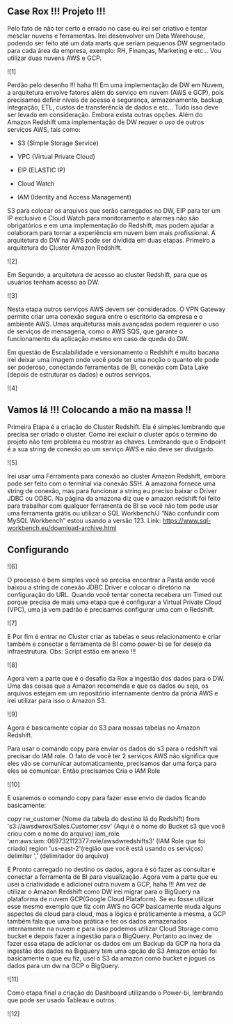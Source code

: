 ## Case Rox !!! Projeto !!! 

Pelo fato de não ter certo e errado no case eu irei ser criativo e tentar mesclar nuvens e ferramentas. Irei desenvolver um Data Warehouse, podendo ser feito até um data marts que seriam pequenos DW segmentado para cada área da empresa, exemplo: RH, Finanças, Marketing e etc... Vou utilizar duas nuvens AWS e GCP.



![1]



Perdão pelo desenho !!! haha !!!
Em uma implementação de DW em Nuvem, a arquitetura envolve fatores além do serviço em nuvem (AWS e GCP), pois precisamos definir níveis de acesso e segurança, armazenamento, backup, integração, ETL, custos de transferência de dados e etc... Tudo isso deve ser levado em consideração. Embora exista outras opções. Além do Amazon Redshift uma implementação de DW requer o uso de outros serviços AWS, tais como:


- S3 (Simple Storage Service)


- VPC (Virtual Private Cloud)


- EIP (ELASTIC IP)

- Cloud Watch

- IAM (Identity and Access Management)


S3 para colocar os arquivos que serão carregados no DW, EIP para ter um IP exclusivo e Cloud Watch para monitoramento e alarmes não são obrigatórios e em uma implementação do Redshift, mas podem ajudar a colaboram para tornar a experiência em nuvem bem mais profissional.
A arquitetura do DW na AWS pode ser dividida em duas etapas. Primeiro a arquitetura do Cluster Amazon Redshift.


![2]

Em Segundo, a arquitetura de acesso ao cluster Redshift, para que os usuários tenham acesso ao DW.




![3]



Nesta etapa outros serviços AWS devem ser considerados. O VPN Gateway permite criar uma conexão segura entre o escritório da empresa e o ambiente AWS. Umas arquiteturas mais avançadas podem requerer o uso de serviços de mensageria, como o AWS SQS, que garante o funcionamento da aplicação mesmo em caso de queda do DW.

Em questão de Escalabilidade e versionamento o Redshift é muito bacana irei deixar uma imagem onde você pode ter uma noção o quanto ele pode ser poderoso, conectando ferramentas de BI, conexão com Data Lake (depois de estruturar os dados) e outros serviços.



![4]




## Vamos lá !!! Colocando a mão na massa !!
Primeira Etapa é a criação do Cluster Redshift. Ela é simples lembrando que precisa ser criado o cluster. Como irei excluir o cluster após o termino do projeto não tem problema eu mostrar as chaves. Lembrando que o Endpoint é a sua string de conexão ao um serviço AWS e não deve ser divulgado. 




![5]




Irei usar uma Ferramenta para conexão ao cluster Amazon Redshift, embora pode ser feito com o terminal via conexão SSH. A amazona fornece uma string de conexão, mas para funcionar a string eu preciso baixar o Driver JDBC ou ODBC.
Na página da amazona diz que o amazon redshift foi feito para trabalhar com qualquer ferramenta de BI se você não tem pode usar uma ferramenta grátis ou utilizar o SQL Workbench/J “Não confundir com MySQL Workbench” estou usando a versão 123.
Link: https://www.sql-workbench.eu/download-archive.html

## Configurando


![6]



O processo é bem simples você só precisa encontrar a Pasta onde você baixou a string de conexão JDBC Driver e colocar o diretório na configuração do URL.
Quando você tentar conecta recebera um Timed out porque precisa de mais uma etapa que é configurar a Virtual Private Cloud (VPC), uma já vem padrão é precisamos configurar uma com o Redshift. 



![7]


E Por fim é entrar no Cluster criar as tabelas e seus relacionamento e criar também e conectar a ferramenta de BI como power-bi se for desejo da infraestrutura. 
Obs: Script estão em anexo !!!



![8]


Agora vem a parte que é o desafio da Rox a ingestão dos dados para o DW.  Uma das coisas que a Amazon recomenda e que os dados ou seja, os arquivos estejam em um repositório internamente dentro da prória AWS e irei utilizar para isso o Amazon S3.


![9]


Agora é basicamente copiar do S3 para nossas tabelas no Amazon Redshift.

Para usar o comando copy para enviar os dados do s3 para o redshift vai precisar do IAM role. O fato de você ter 2 serviços AWS não significa que eles vão se comunicar automaticamente, precisamos dar uma força para eles se comunicar.
Então precisamos Cria o IAM Role


![10]


E usaremos o comando copy para fazer esse envio de dados ficando basicamente:

copy rw_customer (Nome da tabela do destino lá do Redshift)
from 's3://awsdwrox/Sales.Customer.csv' (Aqui é o nome do Bucket s3 que você criou com o nome do arquivo)
iam_role 'arn:aws:iam::069732112377:role/awsdwredshifts3' (IAM Role que foi criado)
region 'us-east-2'(região que você está usando os serviços)
delimiter ',' (delimitador do arquivo)

E Pronto carregado no destino os dados, agora é só fazer as consultar e conectar a ferramenta de BI para visualização.
Agora vem a parte que eu usei a criatividade e adicionei outra nuvem a GCP, haha !!! Am vez de utilizar o Amazon Redshift como DW irei migrar para o BigQuery na plataforma de nuvem GCP(Google Cloud Plataform).
Se eu fosse utilizar esse mesmo exemplo que fiz com AWS no GCP basicamente muda alguns aspectos de cloud para cloud, mas a lógica é praticamente a mesma, a GCP também fala que uma boa prática e ter os dados armazenados internamente na nuvem e para isso podemos utilizar Cloud Storage como bucket e depois fazer a ingestão para o BigQuery. Portanto ao invez de fazer essa etapa de adicionar os dados em um Backup da GCP na hora da ingestão dos dados na Bigquery tem uma opção de S3 Amazon então foi basicamente o que eu fiz, usei o S3 da amazon como bucket e joguei os dados para um dw na GCP o BigQuery.


![11]

Como etapa final a criação do Dashboard utilizando o Power-bi, lembrando que pode ser usado Tableau e outros.

![12]
